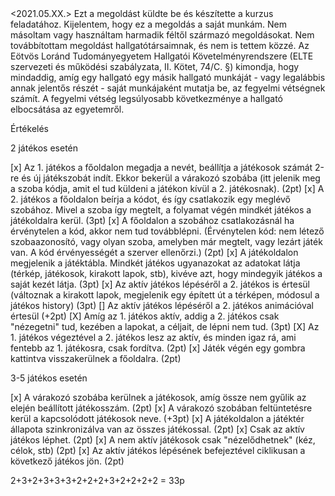 <Abdurasitov Alekszandr>
<A49MZV>
<Kliensoldali_Webprogramozás - III. felvonás>
<2021.05.XX.>
Ezt a megoldást <Abdurasitov_Alekszandr, A49MZV> küldte be és készítette a <Kliensoldali_Webprogramozás> kurzus <Ticket_To_Ride - III. felvonás> feladatához.
Kijelentem, hogy ez a megoldás a saját munkám.
Nem másoltam vagy használtam harmadik féltől származó megoldásokat.
Nem továbbítottam megoldást hallgatótársaimnak, és nem is tettem közzé.
Az Eötvös Loránd Tudományegyetem Hallgatói Követelményrendszere (ELTE szervezeti és működési szabályzata, II. Kötet, 74/C. §) kimondja,
hogy mindaddig, amíg egy hallgató egy másik hallgató munkáját - vagy legalábbis annak jelentős részét - saját munkájaként mutatja be,
az fegyelmi vétségnek számít. A fegyelmi vétség legsúlyosabb következménye a hallgató elbocsátása az egyetemről.

Értékelés

2 játékos esetén

[x] Az 1. játékos a főoldalon megadja a nevét, beállítja a játékosok számát 2-re és új játékszobát indít. Ekkor bekerül a várakozó szobába (itt jelenik meg a szoba kódja, amit el tud küldeni a játékon kívül a 2. játékosnak). (2pt)
[x] A 2. játékos a főoldalon beírja a kódot, és így csatlakozik egy meglévő szobához. Mivel a szoba így megtelt, a folyamat végén mindkét játékos a játékoldalra kerül. (3pt)
[x] A főoldalon a szobához csatlakozásnál ha érvénytelen a kód, akkor nem tud továbblépni. (Érvénytelen kód: nem létező szobaazonosító, vagy olyan szoba, amelyben már megtelt, vagy lezárt játék van. A kód érvényességét a szerver ellenőrzi.) (2pt)
[x] A játékoldalon megjelenik a játéktábla. Mindkét játékos ugyanazokat az adatokat látja (térkép, játékosok, kirakott lapok, stb), kivéve azt, hogy mindegyik játékos a saját kezét látja. (3pt)
[x] Az aktív játékos lépéséről a 2. játékos is értesül (változnak a kirakott lapok, megjelenik egy épített út a térképen, módosul a játékos history) (3pt)
[] Az aktív játékos lépéséről a 2. játékos animációval értesül (+2pt)
[X] Amíg az 1. játékos aktív, addig a 2. játékos csak "nézegetni" tud, kezében a lapokat, a céljait, de lépni nem tud. (3pt)
[X] Az 1. játékos végeztével a 2. játékos lesz az aktív, és minden igaz rá, ami fentebb az 1. játékosra, csak fordítva. (2pt)
[x] Játék végén egy gombra kattintva visszakerülnek a főoldalra. (2pt)

3-5 játékos esetén

[x] A várakozó szobába kerülnek a játékosok, amíg össze nem gyűlik az elején beállított játékosszám. (2pt)
[x] A várakozó szobában feltüntetésre kerül a kapcsolódott játékosok neve. (+3pt)
[x] A játékoldalon a játéktér állapota szinkronizálva van az összes játékossal. (2pt)
[x] Csak az aktív játékos léphet. (2pt)
[x] A nem aktív játékosok csak "nézelődhetnek" (kéz, célok, stb) (2pt)
[x] Az aktív játékos lépésének befejeztével ciklikusan a következő játékos jön. (2pt)

2+3+2+3+3+3+2+2+2+3+2+2+2+2 = 33p 